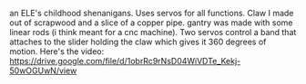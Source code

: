an ELE's childhood shenanigans. Uses servos for all functions. Claw I made out of scrapwood and a slice of a copper pipe. gantry was made with some linear rods (i think meant for a cnc machine). Two servos control a band that attaches to the slider holding the claw which gives it 360 degrees of motion. Here's the video: https://drive.google.com/file/d/1obrRc9rNsD04WiVDTe_Kekj-50wOGUwN/view
